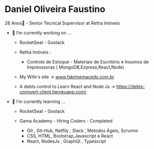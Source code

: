   # Daniel Oliveira Faustino
  
  28 Anos👋 - Senior Tecnical Supervisor at Retha Imóveis

- 🔭 I’m currently working on ...

   - RocketSeat - Gostack 

   - Retha Imóveis :
   
        - Controle de Estoque - Materiais de Escritório e Insumos de Impresssoras ( MongoDB,Express,React,Node)
  
   - My Wife's site -> www.fabrinemacedo.com.br
   
   - A debts control to Learn React and Node Js -> https://debts-connvert-client.herokuapp.com/
   
- 🌱 I’m currently learning ...
 
  -  RocketSeat - Gostack 
  
  -  Gama Academy - Hiring Coders - Completed
       - Git , Git-Hub, Netfily , Slack , Métodos Ágeis, Scrumm
       - CSS, HTML, Bootstrap,Javascript e React
       - React, NodesJs , GraphQl , Typescript
  



